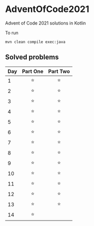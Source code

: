 # AdventOfCode2021
Advent of Code 2021 solutions in Kotlin

To run
```shell
mvn clean compile exec:java
```


## Solved problems
| Day    |      Part One      |      Part Two      |
| ------ | :----------------: | :----------------: |
|      1 | :star: | :star: | 
|      2 | :star: | :star: | 
|      3 | :star: | :star: | 
|      4 | :star: | :star: | 
|      5 | :star: | :star: | 
|      6 | :star: | :star: | 
|      7 | :star: | :star: | 
|      8 | :star: | :star: | 
|      9 | :star: | :star: | 
|     10 | :star: | :star: | 
|     11 | :star: | :star: | 
|     12 | :star: | :star: | 
|     13 | :star: | :star: | 
|     14 | :star: | | 
